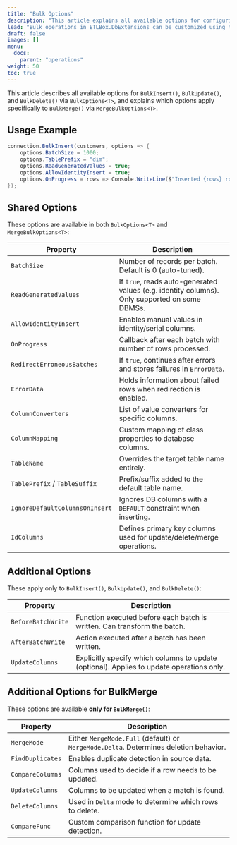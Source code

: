 ```yaml
---
title: "Bulk Options"
description: "This article explains all available options for configuring bulk operations in ETLBox.DbExtensions. It covers both the shared settings used in BulkInsert, BulkUpdate, and BulkDelete, as well as the additional options specific to BulkMerge."
lead: "Bulk operations in ETLBox.DbExtensions can be customized using the <code>BulkOptions<T></code> or <code>MergeBulkOptions<T></code> classes. These options allow fine-tuned control over how data is inserted, updated, or deleted during a bulk operation."
draft: false
images: []
menu:
  docs:
    parent: "operations"
weight: 50
toc: true
---
```


This article describes all available options for `BulkInsert()`, `BulkUpdate()`, and `BulkDelete()` via `BulkOptions<T>`, and explains which options apply specifically to `BulkMerge()` via `MergeBulkOptions<T>`.

## Usage Example

```csharp
connection.BulkInsert(customers, options => {
    options.BatchSize = 1000;
    options.TablePrefix = "dim";
    options.ReadGeneratedValues = true;
    options.AllowIdentityInsert = true;
    options.OnProgress = rows => Console.WriteLine($"Inserted {rows} rows.");
});
```

## Shared Options

These options are available in both `BulkOptions<T>` and `MergeBulkOptions<T>`:

| Property                  | Description |
|---------------------------|-------------|
| `BatchSize`               | Number of records per batch. Default is 0 (auto-tuned). |
| `ReadGeneratedValues`     | If `true`, reads auto-generated values (e.g. identity columns). Only supported on some DBMSs. |
| `AllowIdentityInsert`     | Enables manual values in identity/serial columns. |
| `OnProgress`              | Callback after each batch with number of rows processed. |
| `RedirectErroneousBatches`| If `true`, continues after errors and stores failures in `ErrorData`. |
| `ErrorData`               | Holds information about failed rows when redirection is enabled. |
| `ColumnConverters`        | List of value converters for specific columns. |
| `ColumnMapping`           | Custom mapping of class properties to database columns. |
| `TableName`               | Overrides the target table name entirely. |
| `TablePrefix` / `TableSuffix` | Prefix/suffix added to the default table name. |
| `IgnoreDefaultColumnsOnInsert` | Ignores DB columns with a `DEFAULT` constraint when inserting. |
| `IdColumns`               | Defines primary key columns used for update/delete/merge operations. |

## Additional Options

These apply only to `BulkInsert()`, `BulkUpdate()`, and `BulkDelete()`:

| Property            | Description |
|---------------------|-------------|
| `BeforeBatchWrite`  | Function executed before each batch is written. Can transform the batch. |
| `AfterBatchWrite`   | Action executed after a batch has been written. |
| `UpdateColumns`     | Explicitly specify which columns to update (optional). Applies to update operations only. |


## Additional Options for BulkMerge

These options are available **only for `BulkMerge()`**:

| Property          | Description |
|-------------------|-------------|
| `MergeMode`       | Either `MergeMode.Full` (default) or `MergeMode.Delta`. Determines deletion behavior. |
| `FindDuplicates`  | Enables duplicate detection in source data. |
| `CompareColumns`  | Columns used to decide if a row needs to be updated. |
| `UpdateColumns`   | Columns to be updated when a match is found. |
| `DeleteColumns`   | Used in `Delta` mode to determine which rows to delete. |
| `CompareFunc`     | Custom comparison function for update detection. |




